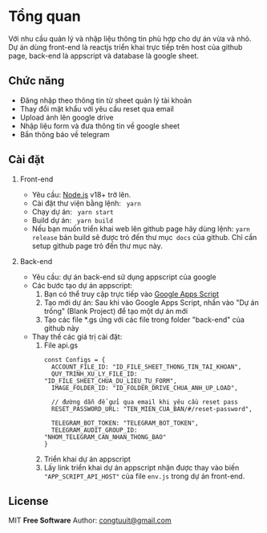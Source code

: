 # Tổng quan

Với nhu cầu quản lý và nhập liệu thông tin phù hợp cho dự án vừa và nhỏ.
Dự án dùng front-end là reactjs triển khai trực tiếp trên host của github page, back-end là appscript và database là google sheet.

## Chức năng

- Đăng nhập theo thông tin từ sheet quản lý tài khoản
- Thay đổi mật khẩu với yêu cầu reset qua email
- Upload ảnh lên google drive
- Nhập liệu form và đưa thông tin về google sheet
- Bắn thông báo về telegram

## Cài đặt

1. Front-end
    
    - Yêu cầu: [Node.js](https://nodejs.org/) v18+ trở lên.
    - Cài đặt thư viện bằng lệnh: ```` yarn````
    - Chạy dự án: ```` yarn start````
    - Build dự án: ```` yarn build````
    - Nếu bạn muốn triển khai web lên github page hãy dùng lệnh: ````yarn release```` bản build sẽ được trỏ đến thư mục```` docs```` của github. Chỉ cần setup github page trỏ đến thư mục này.

2. Back-end
    - Yêu cầu: dự án back-end sử dụng appscript của google
    - Các bước tạo dự án appscript:
      1. Bạn có thể truy cập trực tiếp vào [Google Apps Script](https://script.google.com)
      2. Tạo mới dự án: Sau khi vào Google Apps Script, nhấn vào "Dự án trống" (Blank Project) để tạo một dự án mới
      3. Tạo các file *.gs ứng với các file trong folder "back-end" của github này
    - Thay thế các giá trị cài đặt:
      1. File api.gs 
            ````
            const Configs = {
              ACCOUNT_FILE_ID: "ID_FILE_SHEET_THONG_TIN_TAI_KHOAN",
              QUY_TRINH_XU_LY_FILE_ID: "ID_FILE_SHEET_CHUA_DU_LIEU_TU_FORM",
              IMAGE_FOLDER_ID: "ID_FOLDER_DRIVE_CHUA_ANH_UP_LOAD",
              
              // đường dẫn để gửi qua email khi yêu cầu reset pass
              RESET_PASSWORD_URL: "TEN_MIEN_CUA_BAN/#/reset-password", 

              TELEGRAM_BOT_TOKEN: "TELEGRAM_BOT_TOKEN",
              TELEGRAM_AUDIT_GROUP_ID: "NHOM_TELEGRAM_CAN_NHAN_THONG_BAO"
            }
            ````
        2. Triển khai dự án appscript
        3. Lấy link triển khai dự án appscript nhận được thay vào biến ````"APP_SCRIPT_API_HOST"```` của file ````env.js```` trong dự án front-end.

## License
MIT
**Free Software**
Author: congtuuit@gmail.com

